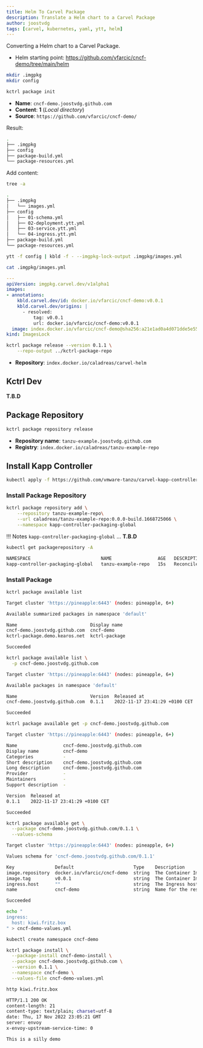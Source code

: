 ```yaml
---
title: Helm To Carvel Package
description: Translate a Helm chart to a Carvel Package
author: joostvdg
tags: [carvel, kubernetes, yaml, ytt, helm]
---
```


Converting a Helm chart to a Carvel Package.

* Helm starting point: https://github.com/vfarcic/cncf-demo/tree/main/helm

```sh
mkdir .imgpkg
mkdir config
```

```sh
kctrl package init
```

* **Name**: `cncf-demo.joostvdg.github.com`
* **Content**: **1** (_Local directory_)
* **Source**: `https://github.com/vfarcic/cncf-demo/`

Result:

```sh
.
├── .imgpkg
├── config
├── package-build.yml
└── package-resources.yml
```

Add content:

```sh
tree -a
```

```sh
.
├── .imgpkg
│   └── images.yml
├── config
│   ├── 01-schema.yml
│   ├── 02-deployment.ytt.yml
│   ├── 03-service.ytt.yml
│   └── 04-ingress.ytt.yml
├── package-build.yml
└── package-resources.yml
```

```sh
ytt -f config | kbld -f - --imgpkg-lock-output .imgpkg/images.yml
```

```sh
cat .imgpkg/images.yml
```

```yaml
---
apiVersion: imgpkg.carvel.dev/v1alpha1
images:
- annotations:
    kbld.carvel.dev/id: docker.io/vfarcic/cncf-demo:v0.0.1
    kbld.carvel.dev/origins: |
      - resolved:
          tag: v0.0.1
          url: docker.io/vfarcic/cncf-demo:v0.0.1
  image: index.docker.io/vfarcic/cncf-demo@sha256:a21e1ad0a4d071dde5e5533bbe2281ba05f44926f937c15a98f9485cc30c4782
kind: ImagesLock
```

```sh
kctrl package release --version 0.1.1 \
    --repo-output ../kctrl-package-repo
```

* **Repository**: `index.docker.io/caladreas/carvel-helm`

## Kctrl Dev

**T.B.D**

## Package Repository

```sh
kctrl package repository release
```

* **Repository name**: `tanzu-example.joostvdg.github.com`
* **Registry**: `index.docker.io/caladreas/tanzu-example-repo`


## Install Kapp Controller

```sh
kubectl apply -f https://github.com/vmware-tanzu/carvel-kapp-controller/releases/latest/download/release.yml
```

### Install Package Repository


```sh
kctrl package repository add \
    --repository tanzu-example-repo\
    --url caladreas/tanzu-example-repo:0.0.0-build.1668725066 \
    --namespace kapp-controller-packaging-global
```

!!! Notes
    `kapp-controller-packaging-global` ...
    **T.B.D**

```sh
kubectl get packagerepository -A
```

```sh
NAMESPACE                          NAME                 AGE   DESCRIPTION
kapp-controller-packaging-global   tanzu-example-repo   15s   Reconcile succeeded
```

### Install Package

```sh
kctrl package available list
```

```sh
Target cluster 'https://pineapple:6443' (nodes: pineapple, 6+)

Available summarized packages in namespace 'default'

Name                           Display name
cncf-demo.joostvdg.github.com  cncf-demo
kctrl-package.demo.kearos.net  kctrl-package

Succeeded
```

```sh
kctrl package available list \
  -p cncf-demo.joostvdg.github.com
```

```sh
Target cluster 'https://pineapple:6443' (nodes: pineapple, 6+)

Available packages in namespace 'default'

Name                           Version  Released at
cncf-demo.joostvdg.github.com  0.1.1    2022-11-17 23:41:29 +0100 CET

Succeeded
```

```sh
kctrl package available get -p cncf-demo.joostvdg.github.com
```

```sh
Target cluster 'https://pineapple:6443' (nodes: pineapple, 6+)

Name                 cncf-demo.joostvdg.github.com
Display name         cncf-demo
Categories           -
Short description    cncf-demo.joostvdg.github.com
Long description     cncf-demo.joostvdg.github.com
Provider             -
Maintainers          -
Support description  -

Version  Released at
0.1.1    2022-11-17 23:41:29 +0100 CET

Succeeded
```

```sh
kctrl package available get \
  --package cncf-demo.joostvdg.github.com/0.1.1 \
  --values-schema
```

```sh
Target cluster 'https://pineapple:6443' (nodes: pineapple, 6+)

Values schema for 'cncf-demo.joostvdg.github.com/0.1.1'

Key               Default                      Type    Description
image.repository  docker.io/vfarcic/cncf-demo  string  The Container Image Repository
image.tag         v0.0.1                       string  The Container Image Tag
ingress.host      ""                           string  The Ingress hostname
name              cncf-demo                    string  Name for the resources

Succeeded
```

```sh
echo "
ingress:
  host: kiwi.fritz.box
" > cncf-demo-values.yml
```

```sh
kubectl create namespace cncf-demo
```

```sh
kctrl package install \
  --package-install cncf-demo-install \
  --package cncf-demo.joostvdg.github.com \
  --version 0.1.1 \
  --namespace cncf-demo \
  --values-file cncf-demo-values.yml
```

```sh
http kiwi.fritz.box
```

```sh
HTTP/1.1 200 OK
content-length: 21
content-type: text/plain; charset=utf-8
date: Thu, 17 Nov 2022 23:05:21 GMT
server: envoy
x-envoy-upstream-service-time: 0

This is a silly demo
```